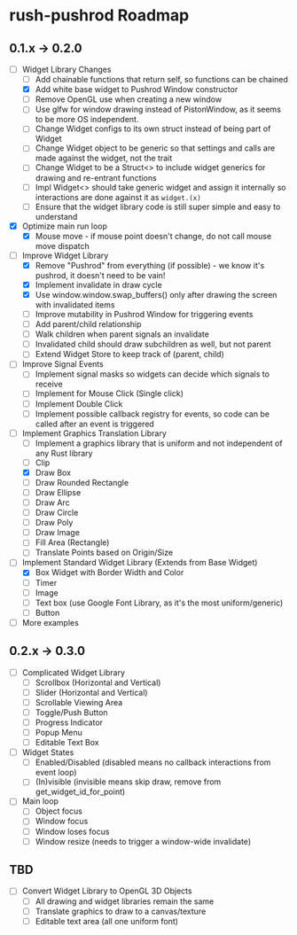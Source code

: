 # rush-pushrod Roadmap

## 0.1.x -> 0.2.0

- [ ] Widget Library Changes
  - [ ] Add chainable functions that return self, so functions can be chained
  - [x] Add white base widget to Pushrod Window constructor
  - [ ] Remove OpenGL use when creating a new window
  - [ ] Use glfw for window drawing instead of PistonWindow, as it seems to be more OS independent.
  - [ ] Change Widget configs to its own struct instead of being part of Widget
  - [ ] Change Widget object to be generic so that settings and calls are made against the widget, not the trait
  - [ ] Change Widget to be a Struct<> to include widget generics for drawing and re-entrant functions
  - [ ] Impl Widget<> should take generic widget and assign it internally so interactions are done against it as `widget.(x)`
  - [ ] Ensure that the widget library code is still super simple and easy to understand
- [x] Optimize main run loop
  - [x] Mouse move - if mouse point doesn't change, do not call mouse move dispatch
- [ ] Improve Widget Library
  - [x] Remove "Pushrod" from everything (if possible) - we know it's pushrod, it doesn't need to be vain!
  - [x] Implement invalidate in draw cycle
  - [x] Use window.window.swap_buffers() only after drawing the screen with invalidated items
  - [ ] Improve mutability in Pushrod Window for triggering events
  - [ ] Add parent/child relationship
  - [ ] Walk children when parent signals an invalidate
  - [ ] Invalidated child should draw subchildren as well, but not parent
  - [ ] Extend Widget Store to keep track of (parent, child)
- [ ] Improve Signal Events
  - [ ] Implement signal masks so widgets can decide which signals to receive
  - [ ] Implement for Mouse Click (Single click)
  - [ ] Implement Double Click
  - [ ] Implement possible callback registry for events, so code can be called after an event is triggered
- [ ] Implement Graphics Translation Library
  - [ ] Implement a graphics library that is uniform and not independent of any Rust library
  - [ ] Clip
  - [x] Draw Box
  - [ ] Draw Rounded Rectangle
  - [ ] Draw Ellipse
  - [ ] Draw Arc
  - [ ] Draw Circle
  - [ ] Draw Poly
  - [ ] Draw Image
  - [ ] Fill Area (Rectangle)
  - [ ] Translate Points based on Origin/Size
- [ ] Implement Standard Widget Library (Extends from Base Widget)
  - [x] Box Widget with Border Width and Color
  - [ ] Timer
  - [ ] Image
  - [ ] Text box (use Google Font Library, as it's the most uniform/generic)
  - [ ] Button
- [ ] More examples

## 0.2.x -> 0.3.0

- [ ] Complicated Widget Library
  - [ ] Scrollbox (Horizontal and Vertical)
  - [ ] Slider (Horizontal and Vertical)
  - [ ] Scrollable Viewing Area
  - [ ] Toggle/Push Button
  - [ ] Progress Indicator
  - [ ] Popup Menu
  - [ ] Editable Text Box
- [ ] Widget States
  - [ ] Enabled/Disabled (disabled means no callback interactions from event loop)
  - [ ] (In)visible (invisible means skip draw, remove from get_widget_id_for_point)
- [ ] Main loop
  - [ ] Object focus
  - [ ] Window focus
  - [ ] Window loses focus
  - [ ] Window resize (needs to trigger a window-wide invalidate)

## TBD

- [ ] Convert Widget Library to OpenGL 3D Objects
  - [ ] All drawing and widget libraries remain the same
  - [ ] Translate graphics to draw to a canvas/texture
  - [ ] Editable text area (all one uniform font)
